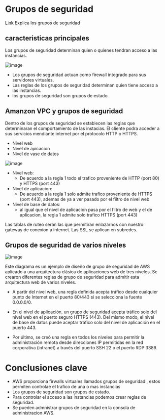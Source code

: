 # Grupos de seguridad
[Link](https://awsrestart.vitalsource.com/reader/books/AWSSECURITYGROUPS310ES/pageid/0)
Explica los grupos de seguridad

  ## caracteristicas principales  
Los grupos de seguridad determinan quien o quienes tendran acceso a las instancias.

  ![image](https://user-images.githubusercontent.com/42829215/166724806-cfc34b8c-074a-4406-bcc8-a667e182f05c.png)
  
  - Los grupos de seguridad actuan como firewall integrado para sus servidores virtuales.
  - Las reglas de los grupos de seguridad determinan quien tiene acceso a las instancias.
  - los grupos de seguridad son grupos de estado.
  
  ## Amanzon VPC y grupos de seguridad
  Dentro de los grupos de seguridad se establecen las reglas que determinaran el comportamiento de las instacias. El cliente podra acceder a sus servicios mendiante
  internet por el protocolo HTTP o HTTPS.
  
  - Nivel web
  - Nivel de apicacion
  - Nivel de vase de datos

  ![image](https://user-images.githubusercontent.com/42829215/166725496-e497b8c3-71a2-47a6-b4c3-58c3be5819f6.png)
  
  - Nivel web: 
    - De acuerdo a la regla 1 todo el trafico proveniente de HTTP (port 80) y HTTPS (port 443) 
  - Nivel de aplicacion: 
    - De acuerdo a la regla 1 solo admite trafico proveniente de HTTPS (port 443), ademas de ya a ver pasado por el filtro de nivel web
  - Nivel de base de datos:
    - al igual que el nivel de aplicacion pasa por el filtro de web y el de aplicacion, la regla 1 admite solo trafico HTTPS (port 443)
        
   
  Las tablas de ruteo seran las que permitiran enlazarnos con nuestro gateway de conexion a internet.
  Las SSL se aplican en subredes.
  
  ## Grupos de seguridad de varios niveles
  
  ![image](https://user-images.githubusercontent.com/42829215/166726683-cf7dc526-75c3-4f9f-a40d-854270e7752c.png)
  
  Este diagrama es un ejemplo de diseño de grupo de seguridad de AWS aplicado a una arquitectura clásica de aplicaciones web de tres niveles.
  Se crearon diferentes reglas de grupo de seguridad para admitir esta arquitectura web de varios niveles.
  
  - A partir del nivel web, una regla definida acepta tráfico desde cualquier punto de Internet en el puerto 80/443 si se selecciona la fuente 0.0.0.0/0.

  - En el nivel de aplicación, un grupo de seguridad acepta tráfico solo del nivel web en el puerto seguro HTTPS (443). Del mismo modo, el nivel de base de datos puede aceptar tráfico solo del nivel de aplicación en el puerto 443.

  - Por último, se creó una regla en todos los niveles para permitir la administración remota desde direcciones IP permitidas en la red corporativa (intranet) a través del puerto SSH 22 o el puerto RDP 3389.

# Conclusiones clave
- AWS proporciona firwalls virtuales llamados grupos de seguridad , estos permiten controlae el trafico de una o mas instancias
- Los grupos de seguridad son grupos de estado.
- Para controlar el acceso a las instancias podemos crear reglas de seguridad.
- Se pueden admnistrar grupos de seguridad en la consola de administracion AWS.




